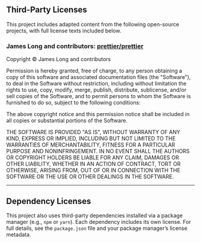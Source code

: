 ## Third-Party Licenses

This project includes adapted content from the following open-source projects, with full license texts included below.

### **James Long and contributors**: [prettier/prettier](https://github.com/prettier/prettier)

Copyright © James Long and contributors

Permission is hereby granted, free of charge, to any person obtaining a copy of this software and associated documentation files (the "Software"), to deal in the Software without restriction, including without limitation the rights to use, copy, modify, merge, publish, distribute, sublicense, and/or sell copies of the Software, and to permit persons to whom the Software is furnished to do so, subject to the following conditions:

The above copyright notice and this permission notice shall be included in all copies or substantial portions of the Software.

THE SOFTWARE IS PROVIDED "AS IS", WITHOUT WARRANTY OF ANY KIND, EXPRESS OR IMPLIED, INCLUDING BUT NOT LIMITED TO THE WARRANTIES OF MERCHANTABILITY, FITNESS FOR A PARTICULAR PURPOSE AND NONINFRINGEMENT. IN NO EVENT SHALL THE AUTHORS OR COPYRIGHT HOLDERS BE LIABLE FOR ANY CLAIM, DAMAGES OR OTHER LIABILITY, WHETHER IN AN ACTION OF CONTRACT, TORT OR OTHERWISE, ARISING FROM, OUT OF OR IN CONNECTION WITH THE SOFTWARE OR THE USE OR OTHER DEALINGS IN THE SOFTWARE.

---

## Dependency Licenses

This project also uses third-party dependencies installed via a package manager (e.g., `npm` or `yarn`). Each dependency includes its own license. For full details, see the `package.json` file and your package manager’s license metadata.
